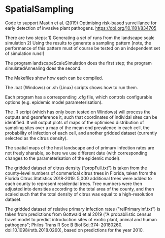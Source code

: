 # SpatialSampling
Code to support Mastin et al. (2019) Optimising risk-based surveillance for early detection of invasive plant pathogens. https://doi.org/10.1101/834705

There are two steps:
	1) Generating a set of runs from the landscape scale simulation
	2) Using the results to generate a sampling pattern
[note, the performance of this pattern must of course be tested on an independent set of simulation runs!]

The program landscapeScaleSimulation does the first step; the program simulatedAnnealing does the second.

The Makefiles show how each can be compiled.

The .bat (Windows) or .sh (Linux) scripts shows how to run them.

Each program has a corresponding .cfg file, which controls configurable options (e.g. epidemic model parameterisation).

The .R script (which has only been tested on Windows) will process the outputs and georeference it, such that coordinates of individal sites can be identified. It will output plots of maps of the optimised distribution of sampling sites over a map of the mean end prevalence in each cell, the probability of infection of each cell, and another gridded dataset (currently selected as the citrus density).

The spatial maps of the host landscape and of primary infection rates are not freely sharable, so here we use different date (with corresponding changes to the parameterisation of the epidemic model).

The gridded dataset of citrus density ("propFull.txt") is taken from the county-level numbers of commerical citrus trees in Florida, taken from the Florida Citrus Statistics 2018-2019. 5,000 additional trees were added to each county to represent residential trees. Tree numbers were then adjusted into densities according to the total area of the county, and then scaled such that the total density of citrus was equal to a high-resolution dataset.

The gridded dataset of relative primary infection rates ("relPrimaryInf.txt") is taken from predictions from Gottwald et al 2019 ("A probabilistic census travel model to predict introduction sites of exotic plant, animal and human pathogens"; Philos Trans R Soc B Biol Sci;374: 20180260. doi:10.1098/rstb.2018.0260), based on predictions for the year 2010.

